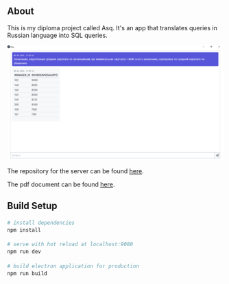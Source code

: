 ## About

This is my diploma project called Asq. It's an app that translates queries in Russian language into SQL queries.

![UI](./static/UI.png)

The repository for the server can be found [here](https://github.com/Ruminat/Asq-Server).

The pdf document can be found [here](https://elib.spbstu.ru/dl/3/2020/vr/vr20-2586.pdf/info).

## Build Setup

``` bash
# install dependencies
npm install

# serve with hot reload at localhost:9080
npm run dev

# build electron application for production
npm run build

```
